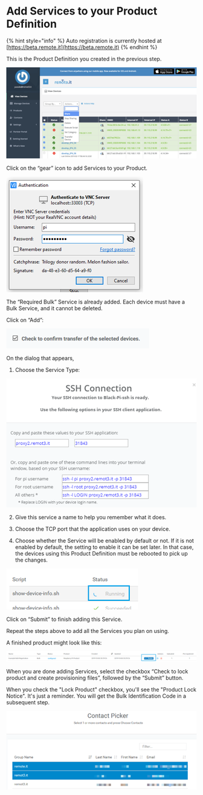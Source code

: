 # Add Services to your Product Definition

{% hint style="info" %}
Auto registration is currently hosted at [https://beta.remote.it](https://beta.remote.it)
{% endhint %}

This is the Product Definition you created in the previous step.

![](../../.gitbook/assets/image%20%28477%29.png)

Click on the “gear” icon to add Services to your Product.

![](../../.gitbook/assets/image%20%28302%29.png)

The “Required Bulk” Service is already added. Each device must have a Bulk Service, and it cannot be deleted.

Click on “Add”:

![](../../.gitbook/assets/image%20%28182%29.png)

On the dialog that appears,

1. Choose the Service Type:

![](../../.gitbook/assets/image%20%28164%29.png)

2. Give this service a name to help you remember what it does.

3. Choose the TCP port that the application uses on your device.

4. Choose whether the Service will be enabled by default or not. If it is not enabled by default, the setting to enable it can be set later. In that case, the devices using this Product Definition must be rebooted to pick up the changes.

![](../../.gitbook/assets/image%20%28183%29.png)

Click on “Submit” to finish adding this Service.

Repeat the steps above to add all the Services you plan on using.

A finished product might look like this:

![](../../.gitbook/assets/image%20%2870%29.png)

When you are done adding Services, select the checkbox “Check to lock product and create provisioning files”, followed by the “Submit” button.

When you check the "Lock Product" checkbox, you'll see the "Product Lock Notice".  It's just a reminder.  You will get the Bulk Identification Code in a subsequent step.

![](../../.gitbook/assets/image%20%28218%29.png)

